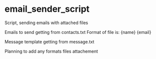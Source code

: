 # email_sender_script
Script, sending emails with attached files

Emails to send getting from contacts.txt
Format of file is: {name} {email}

Message template getting from message.txt

Planning to add any formats files attachement
